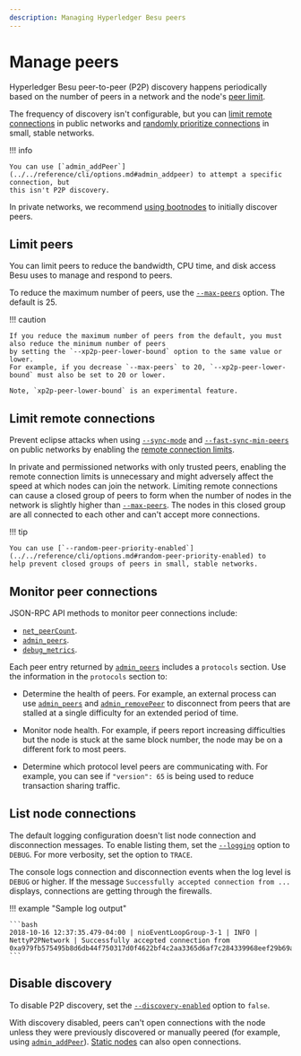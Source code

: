 ```yaml
---
description: Managing Hyperledger Besu peers
---
```


# Manage peers

Hyperledger Besu peer-to-peer (P2P) discovery happens periodically based on the number of peers in a network and the
node's [peer limit](#limit-peers).

The frequency of discovery isn't configurable, but you can [limit remote connections](#limit-remote-connections) in
public networks and [randomly prioritize connections](../../reference/cli/options.md#random-peer-priority-enabled)
in small, stable networks.

!!! info

    You can use [`admin_addPeer`](../../reference/cli/options.md#admin_addpeer) to attempt a specific connection, but
    this isn't P2P discovery.

In private networks, we recommend [using bootnodes](../../../private-networks/how-to/configure/bootnodes.md)
to initially discover peers.

## Limit peers

You can limit peers to reduce the bandwidth, CPU time, and disk access Besu uses to manage and respond to peers.

To reduce the maximum number of peers, use the
[`--max-peers`](../../reference/cli/options.md#max-peers) option. The default is 25.

!!! caution

    If you reduce the maximum number of peers from the default, you must also reduce the minimum number of peers
    by setting the `--xp2p-peer-lower-bound` option to the same value or lower.
    For example, if you decrease `--max-peers` to 20, `--xp2p-peer-lower-bound` must also be set to 20 or lower.

    Note, `xp2p-peer-lower-bound` is an experimental feature.

## Limit remote connections

Prevent eclipse attacks when using [`--sync-mode`](../../reference/cli/options.md#sync-mode) and
[`--fast-sync-min-peers`](../../reference/cli/options.md#fast-sync-min-peers) on public networks by enabling the
[remote connection limits](../../reference/cli/options.md#remote-connections-limit-enabled).

In private and permissioned networks with only trusted peers, enabling the remote connection limits is
unnecessary and might adversely affect the speed at which nodes can join the network.
Limiting remote connections can cause a closed group of peers to form when the number of nodes in the network is
slightly higher than [`--max-peers`](../../reference/cli/options.md#max-peers).
The nodes in this closed group are all connected to each other and can't accept more connections.

!!! tip

    You can use [`--random-peer-priority-enabled`](../../reference/cli/options.md#random-peer-priority-enabled) to
    help prevent closed groups of peers in small, stable networks.

## Monitor peer connections

JSON-RPC API methods to monitor peer connections include:

* [`net_peerCount`](../../reference/api/index.md#net_peercount).
* [`admin_peers`](../../reference/api/index.md#admin_peers).
* [`debug_metrics`](../../reference/api/index.md#debug_metrics).

Each peer entry returned by [`admin_peers`](../../reference/api/index.md#admin_peers) includes a
`protocols` section. Use the information in the `protocols` section to:

* Determine the health of peers.
  For example, an external process can use [`admin_peers`](../../reference/api/index.md#admin_peers) and
  [`admin_removePeer`](../../reference/api/index.md#admin_removepeer) to disconnect from peers that are stalled at a
  single difficulty for an extended period of time.

* Monitor node health.
  For example, if peers report increasing difficulties but the node is stuck at the same block number, the node may be
  on a different fork to most peers.

* Determine which protocol level peers are communicating with.
  For example, you can see if `"version": 65` is being used to reduce transaction sharing traffic.

## List node connections

The default logging configuration doesn't list node connection and disconnection messages.
To enable listing them, set the [`--logging`](../../reference/cli/options.md#logging) option to `DEBUG`.
For more verbosity, set the option to `TRACE`.

The console logs connection and disconnection events when the log level is `DEBUG` or higher.
If the message `Successfully accepted connection from ...` displays, connections are getting through the firewalls.

!!! example "Sample log output"

    ```bash
    2018-10-16 12:37:35.479-04:00 | nioEventLoopGroup-3-1 | INFO | NettyP2PNetwork | Successfully accepted connection from 0xa979fb575495b8d6db44f750317d0f4622bf4c2aa3365d6af7c284339968eef29b69ad0dce72a4d8db5ebb4968de0e3bec910127f134779fbcb0cb6d3331163c
    ```

## Disable discovery

To disable P2P discovery, set the
[`--discovery-enabled`](../../reference/cli/options.md#discovery-enabled) option to `false`.

With discovery disabled, peers can't open connections with the node unless they were previously discovered or manually
peered (for example, using [`admin_addPeer`](../../reference/api/index.md#admin_addpeer)).
[Static nodes](static-nodes.md) can also open connections.
